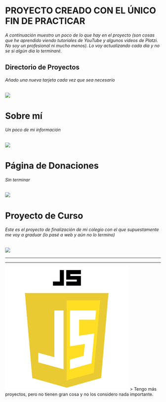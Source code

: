 # PROYECTO CREADO CON EL ÚNICO FIN DE PRACTICAR
###### A continuación muestro un poco de lo que hay en el proyecto (son cosas que he aprendido viendo tutoriales de YouTube y algunos vídeos de Platzi. No soy un profesional ni mucho menos). Lo voy actualizando cada día y no se si algún dia lo terminaré. 
## Directorio de Proyectos
###### Añado una nueva tarjeta cada vez que sea necesario
![](https://lh3.googleusercontent.com/POJZ3oVacoVilCs8Hq4tRDoKo1nCv2mzqH-DwhMchP8FWn-3gRZP4kWnkCvINaYzs8ucKm7YoOpApHBgaPvCfChO-IweAiRy04SNf2tL1ls6-56WYpQdUGs1aptDQdcKLxFDoVoyRI-ZCxnVUgpaJyUSBDMCwwGDSENrbtU2Rvt5IcABelKVAswcB__zRFULfrdgvmNklKipQxZCMOk-9Ox70IMQu7tGr-fdSv9LttS-ekcEGsroIHTm3dfbB6Ajpzl6twj_lRCLT55CMs9NVBHlwH9WethiUjy0cYYxiDXyQOCvpCS-1e_tCo3GpTm7goFD6uTw24Fe4ZBR-5fXG1JPp-nR8ZnuumFQqIqOPu4OxOA4LNTUdX6Tew7wv0YAU5GVWPxMJQRC9WHkAXFgLrxfXGrkUXtpGap-TK3srJvaTKJRrkHgZYhFVHK15ZHcntAOux12jjVfFm1rr3D7gqYTaZjnroXTIAM42TGRzOSe5qJjac8L14MJvq48qP0xJZ6mg4GMt50ndasNHE3zZ19YrAeDXQ7G3l6usU_bfi2jn25dB7XwA139bZY6BTofFaliaAXxoxfKvDWE5yUea-wTU0XlBswK6ZV4c6sDdgbY3b7gKOMm4vYT5-gjple3Z3FBhRa7aiiUBO5-bnu2UP6IFdROfPeMKQSOl6W2VLz75qw5zX4Ow1bXggt7=w1113-h625-no?authuser=0)
# Sobre mí
###### Un poco de mi información
![](https://lh3.googleusercontent.com/OiVak6yUIEJblINFH_sbl-xUfBM8dqBqEaFDrGydxGRBcS9WyvtTyxkrXhV6BoLubgqoJRw0cRpJg1AV7Is2NgE8aiOBYXzchm4qbj1Un1iTaXOlShEAt3RVXvrzdTsdemD7fNM0xXyKoykjilbtD3GNA0OodVTXpwM4-40vkJabS6NZLEbrAKo9CLMBXg_4GLscM7h976Rq4CtiT3gCmmpk81jD2fQVkkvFsPjDea9dGKNXyu8Tbgk87XdH1XaWD5hnQjSssPm1fJpvCm0apJ_7LKp7RhQOPOcTWAGQlMZ76MEfpEqoqFoZa9pJo36NB65KOEIxkHO5QiD9f2KdK69La0_4pODAK7mJZND6_gvp9Q_IBqbseE4ZC1B_h1ekM2z49Pjf4-uTiJCuMHoChRBroqElLN2m4JE-ncVqcOWeHscPfgYTu6TSrOk3vkdazAX5UoaNslsz-se7kELsHXWJ_NsU_J91GLX5ACsYj81-tq_wzn0Ifw-hXpiHXyIql3VV6FOhCIdbGOiW27PCs4r-g3m0AqNPq7O9Jm44eOX7ivMvmHKgBUplZqBjmnaBO7vI5dEyUUjBlFk6GwWXP7ssQvfvflwaRTAB5wB_fZhnzlvEzPAdMK5Xf19Z8ajNmXBTahi3EHnCpn1T-7B_FHVPUUYiNs6eIm2v_Bo7NwPbTa1gTB3HejTbD_w2=w1113-h625-no?authuser=0)
# Página de Donaciones 
###### Sin terminar 
![](https://lh3.googleusercontent.com/6Ey7Dehj8KHhOrmNGxM454yPduFgxinPQdOSCdaL7wjM46VkiKkY_vbKeDntcEOrutbJPKaRQt-yRaStKSNPrIjZjcDI8AgroalN-MVRCgdSYZZMdZCtixy6G6kbmyxuiBQaJfuQ7DiPZTYKpszflduvITW093OVtQuN6xvpyeTOey-X-C9sUCQQbkAF7jvcQdPm5dwU0XorGzMhP6VVR1EPHx8RLgNUefOf8drB-MeDQYbrazbsPV084bLOyaq4G3Sv9MsGRYO7-vjek0olMFJGQXIqzUxcYrnObAWV8-b9Gga1xpoRM8804s9RYyMW6vyaK_iNczbedeK3IhwH2hxtUClDYXVu2sYrF8-zOkLqLMtXXGOtxdmGH5yFK9uJLw3bOrEzHWy8QNL5a2XLJ1bRhAawKe7REc2xkKmnXjILVurZ4mA341y-5hVwS7LhbI94wdhRmp0gR_aMc118lKA11e3DGDUqyGsBDEc491iMHA5L_lRaeSMzu7Cc0TlWqitZxcJOnXikqB7oEElrGDcwNgRTKpcomVcUz6BxK_KLtK2ZbfhYdxJB0IbHiZ24weFKZCROLJ65ZGgDjIXGM8I5f6InA_hUubKQwlE7F9dzI_ue0r0BtpcsmeKea0m_soIvLxsWMENF6tnmMyEGd5IKpkPup8rhBQkYnFGKaQ6VLKDEMCmR6VneZ2rS=w1113-h625-no?authuser=0)
# Proyecto de Curso
###### Este es el proyecto de finalización de mi colegio con el que supuestamente me voy a graduar (lo pasé a web y aún no lo termino)
![](https://lh3.googleusercontent.com/43XR_heS7bJTHJ8ypMa3tBHlX-hQrSt4TV3s5gI-8TvjnBCHJIpFlxRLSPg5L5eA8mnUj-t_Z6raMbvUjCv3-18BtTZMGjfxkXPQwXW3BXfQz1nLJhQJrThJhhUnnoBLuZgnQ8WavEh-KCskfBea5kdLWP1ehuIhMUGMJoeuOVA7n9hvWYKj9DQVE9XwqZZZH7a41VWELZXlDU1kpwoqdypZgOnLT4F1ue_R9NhoqrkGVKwU50ojIyAB3mJQlu842mL_1uXKEz6EjclKgkLSPvBndoVelwRbaL2hBaX0YPmp5Ktx2dGwLOxI5AtpQFLpehOV6RaHDDbx4YqMXDRaIjP5nNZVEp_haEClmVlhYeL7o6xlo2rk2W5i96cFytak-GPPRgnsYw4Ih2sjPkZB-hVlHL_29vipxBRf3R3MEgjgwVWrzjZuCsgM8xwxhDIlT5uEzEUmqJw4S182sBbM_9IFXQIZIiK3AUKu7CZvRe-OmnwPKzE-mckSfxb3042T2I4CQ3OztB8pyZplnDOvi6jtqWheUkL2Du3CYqyS39VaJQ6xYuGsROsFQV8TlNyGKcF0i5BZ5VLH2PPAd9mAgLOXixqpP0_dw5zNCKf7U8fIHmfre4lSgIYPttQfxWqpCXoi67YtyR9plqOTFh1awsHgHVKW_xe0o1vegAUXAKtZBIK7Zl2ZvAsL9PI4=w1113-h625-no?authuser=0)

------------


------------
<!DOCTYPE html>
<html lang="es">
<head>

</head>
<body>
    <img src="JS.png" alt="JavaScript - logo">
</body>
</html>
> Tengo más proyectos, pero no tienen gran cosa y no los considero nada importante.

